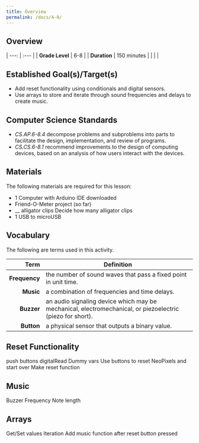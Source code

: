 ```yaml
---
title: Overview
permalink: /docs/4-0/
---
```

## Overview

| ---: | :--- |
| **Grade Level** | 6-8 |
| **Duration**  | 150 minutes  |
|   |   |

## Established Goal(s)/Target(s)
- Add reset functionality using conditionals and digital sensors.
- Use arrays to store and iterate through sound frequencies and delays to create music.

## Computer Science Standards
- *CS.AP.6-8.4* decompose problems and subproblems into parts to facilitate the design, implementation, and review of programs.
- *CS.CS.6-8.1* recommend improvements to the design of computing devices, based on an analysis of how users interact with the devices.

## Materials
The following materials are required for this lesson:
- 1 Computer with Arduino IDE downloaded
- Friend-O-Meter project (so far)
- __ alligator clips <span class="todo">Decide how many alligator clips</span>
- 1 USB to microUSB

## Vocabulary
The following are terms used in this activity.

 Term | Definition
 ---: | --
**Frequency**  |  the number of sound waves that pass a fixed point in unit time.
**Music**  |  a combination of frequencies and time delays.
**Buzzer**  |  an audio signaling device which may be mechanical, electromechanical, or piezoelectric (piezo for short).
**Button**  |  a physical sensor that outputs a binary value.

## Reset Functionality
push buttons
digitalRead
Dummy vars
Use buttons to reset NeoPixels and start over
Make reset function

## Music
Buzzer
Frequency
Note length

## Arrays
Get/Set values
Iteration
Add music function after reset button pressed
